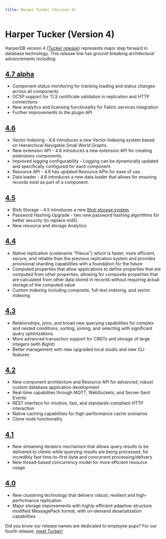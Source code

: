 ```yaml
---
title: Harper Tucker (Version 4)
---
```


# Harper Tucker (Version 4)

HarperDB version 4 ([Tucker release](v4-tucker/tucker)) represents major step forward in database technology. This release line has ground-breaking architectural advancements including:

## [4.7 alpha](v4-tucker/4.7.0)

- Component status monitoring for tracking loading and status changes across all components
- OCSP support for TLS certificate validation in replication and HTTP connections
- New analytics and licensing functionality for Fabric services integration
- Further improvements to the plugin API

## [4.6](v4-tucker/4.6.6)

- Vector Indexing - 4.6 introduces a new Vector Indexing system based on Hierarchical Navigable Small World Graphs.
- New extension API - 4.6 introduces a new extension API for creating extensions components.
- Improved logging configurability - Logging can be dynamically updated and specifically configured for each component.
- Resource API - 4.6 has updated Resource APIs for ease of use.
- Data loader - 4.6 introduces a new data loader that allows for ensuring records exist as part of a component.

## [4.5](v4-tucker/4.5.25)

- Blob Storage - 4.5 introduces a new [Blob storage system](/docs/technical-details/reference/blob).
- Password Hashing Upgrade - two new password hashing algorithms for better security (to replace md5).
- New resource and storage Analytics

## [4.4](v4-tucker/4.4.24)

- Native replication (codename "Plexus") which is faster, more efficient, secure, and reliable than the previous replication system and provides provisional sharding capabilities with a foundation for the future
- Computed properties that allow applications to define properties that are computed from other properties, allowing for composite properties that are calculated from other data stored in records without requiring actual storage of the computed value
- Custom indexing including composite, full-text indexing, and vector indexing

## [4.3](v4-tucker/4.3.38)

- Relationships, joins, and broad new querying capabilities for complex and nested conditions, sorting, joining, and selecting with significant query optimizations
- More advanced transaction support for CRDTs and storage of large integers (with BigInt)
- Better management with new upgraded local studio and new CLI features

## [4.2](v4-tucker/4.2.8)

- New component architecture and Resource API for advanced, robust custom database application development
- Real-time capabilites through MQTT, WebSockets, and Server-Sent Events
- REST interface for intuitive, fast, and standards-compliant HTTP interaction
- Native caching capabilities for high-performance cache scenarios
- Clone node functionality

## [4.1](v4-tucker/4.1.2)

- New streaming iterators mechanism that allows query results to be delivered to clients _while_ querying results are being processed, for incredibly fast time-to-first-byte and concurrent processing/delivery
- New thread-based concurrency model for more efficient resource usage

## [4.0](v4-tucker/4.0.7)

- New clustering technology that delivers robust, resilient and high-performance replication
- Major storage improvements with highly-efficient adaptive-structure modified MessagePack format, with on-demand deserialization capabilities

Did you know our release names are dedicated to employee pups? For our fourth release, [meet Tucker!](v4-tucker/tucker)
